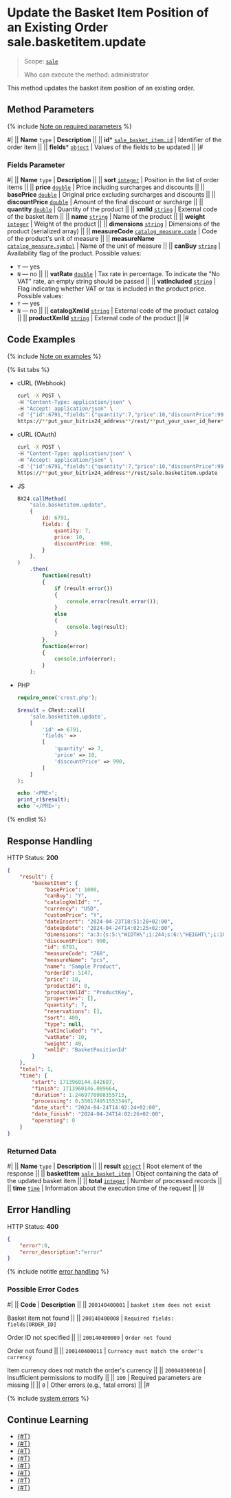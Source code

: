 # Update the Basket Item Position of an Existing Order sale.basketitem.update

> Scope: [`sale`](../../scopes/permissions.md)
>
> Who can execute the method: administrator

This method updates the basket item position of an existing order.

## Method Parameters

{% include [Note on required parameters](../../../_includes/required.md) %}

#|
|| **Name**
`type` | **Description** ||
|| **id***
[`sale_basket_item.id`](../data-types.md) | Identifier of the order item ||
|| **fields***
[`object`](../../data-types.md) | Values of the fields to be updated ||
|#

### Fields Parameter

#|
|| **Name**
`type` | **Description** ||
|| **sort**
[`integer`](../../data-types.md) | Position in the list of order items ||
|| **price**
[`double`](../../data-types.md) | Price including surcharges and discounts ||
|| **basePrice**
[`double`](../../data-types.md) | Original price excluding surcharges and discounts ||
|| **discountPrice**
[`double`](../../data-types.md) | Amount of the final discount or surcharge ||
|| **quantity**
[`double`](../../data-types.md) | Quantity of the product ||
|| **xmlId**
[`string`](../../data-types.md) | External code of the basket item ||
|| **name**
[`string`](../../data-types.md) | Name of the product ||
|| **weight**
[`integer`](../../data-types.md) | Weight of the product ||
|| **dimensions**
[`string`](../../data-types.md) | Dimensions of the product (serialized array) ||
|| **measureCode**
[`catalog_measure.code`](../../catalog/data-types.md#catalog_measure) | Code of the product's unit of measure ||
|| **measureName**
[`catalog_measure.symbol`](../../catalog/data-types.md#catalog_measure) | Name of the unit of measure ||
|| **canBuy**
[`string`](../../data-types.md) | Availability flag of the product. Possible values:
- `Y` — yes
- `N` — no ||
|| **vatRate**
[`double`](../../data-types.md) | Tax rate in percentage. To indicate the "No VAT" rate, an empty string should be passed ||
|| **vatIncluded**
[`string`](../../data-types.md) | Flag indicating whether VAT or tax is included in the product price. Possible values:
- `Y` — yes
- `N` — no ||
|| **catalogXmlId**
[`string`](../../data-types.md) | External code of the product catalog ||
|| **productXmlId**
[`string`](../../data-types.md) | External code of the product ||
|#

## Code Examples

{% include [Note on examples](../../../_includes/examples.md) %}

{% list tabs %}

- cURL (Webhook)

    ```bash
    curl -X POST \
    -H "Content-Type: application/json" \
    -H "Accept: application/json" \
    -d '{"id":6791,"fields":{"quantity":7,"price":10,"discountPrice":990}}' \
    https://**put_your_bitrix24_address**/rest/**put_your_user_id_here**/**put_your_webhook_here**/sale.basketitem.update
    ```

- cURL (OAuth)

    ```bash
    curl -X POST \
    -H "Content-Type: application/json" \
    -H "Accept: application/json" \
    -d '{"id":6791,"fields":{"quantity":7,"price":10,"discountPrice":990},"auth":"**put_access_token_here**"}' \
    https://**put_your_bitrix24_address**/rest/sale.basketitem.update
    ```

- JS

    ```js
    BX24.callMethod(
        "sale.basketitem.update",
        {
            id: 6791,
            fields: {
                quantity: 7,
                price: 10,
                discountPrice: 990,
            }
        },
    )
        .then(
            function(result)
            {
                if (result.error())
                {
                    console.error(result.error());
                }
                else
                {
                    console.log(result);
                }
            },
            function(error)
            {
                console.info(error);
            }
        );
    ```

- PHP

    ```php
    require_once('crest.php');

    $result = CRest::call(
        'sale.basketitem.update',
        [
            'id' => 6791,
            'fields' =>
            [
                'quantity' => 7,
                'price' => 10,
                'discountPrice' => 990,
            ]
        ]
    );

    echo '<PRE>';
    print_r($result);
    echo '</PRE>';
    ```

{% endlist %}

## Response Handling

HTTP Status: **200**

```json
{
    "result": {
        "basketItem": {
            "basePrice": 1000,
            "canBuy": "Y",
            "catalogXmlId": "",
            "currency": "USD",
            "customPrice": "Y",
            "dateInsert": "2024-04-23T18:51:28+02:00",
            "dateUpdate": "2024-04-24T14:02:25+02:00",
            "dimensions": "a:3:{s:5:\"WIDTH\";i:244;s:6:\"HEIGHT\";i:100;s:6:\"LENGTH\";i:31;}",
            "discountPrice": 990,
            "id": 6791,
            "measureCode": "768",
            "measureName": "pcs",
            "name": "Sample Product",
            "orderId": 5147,
            "price": 10,
            "productId": 0,
            "productXmlId": "ProductKey",
            "properties": [],
            "quantity": 7,
            "reservations": [],
            "sort": 400,
            "type": null,
            "vatIncluded": "Y",
            "vatRate": 10,
            "weight": 40,
            "xmlId": "BasketPositionId"
        }
    },
    "total": 1,
    "time": {
        "start": 1713960144.842687,
        "finish": 1713960146.089664,
        "duration": 1.2469770908355713,
        "processing": 0.5501749515533447,
        "date_start": "2024-04-24T14:02:24+02:00",
        "date_finish": "2024-04-24T14:02:26+02:00",
        "operating": 0
    }
}
```

### Returned Data

#|
|| **Name**
`type` | **Description** ||
|| **result**
[`object`](../../data-types.md) | Root element of the response ||
|| **basketItem**
[`sale_basket_item`](../data-types.md) | Object containing the data of the updated basket item ||
|| **total**
[`integer`](../../data-types.md) | Number of processed records ||
|| **time**
[`time`](../../data-types.md) | Information about the execution time of the request ||
|#

## Error Handling

HTTP Status: **400**

```json
{
    "error":0,
    "error_description":"error"
}
```

{% include notitle [error handling](../../../_includes/error-info.md) %}

### Possible Error Codes

#|
|| **Code** | **Description** ||
|| `200140400001` | `basket item does not exist`

Basket item not found
|| 
|| `200140400008` | `Required fields: fields[ORDER_ID]`

Order ID not specified
|| 
|| `200140400009` | `Order not found`

Order not found
|| 
|| `200140400011` | `Currency must match the order's currency`

Item currency does not match the order's currency
|| 
|| `200040300010` | Insufficient permissions to modify
|| 
|| `100` | Required parameters are missing
||
|| `0` | Other errors (e.g., fatal errors)
|| 
|#

{% include [system errors](../../../_includes/system-errors.md) %}

## Continue Learning

- [{#T}](./sale-basket-item-add.md)
- [{#T}](./sale-basket-item-get.md)
- [{#T}](./sale-basket-item-list.md)
- [{#T}](./sale-basket-item-delete.md)
- [{#T}](./sale-basket-item-get-fields.md)
- [{#T}](./sale-basket-item-add-catalog-product.md)
- [{#T}](./sale-basket-item-update-catalog-product.md)
- [{#T}](./sale-basket-item-get-catalog-product-fields.md)